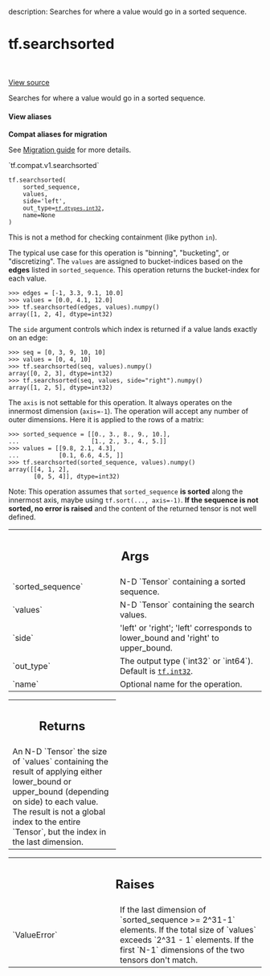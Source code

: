 description: Searches for where a value would go in a sorted sequence.

<div itemscope itemtype="http://developers.google.com/ReferenceObject">
<meta itemprop="name" content="tf.searchsorted" />
<meta itemprop="path" content="Stable" />
</div>

# tf.searchsorted

<!-- Insert buttons and diff -->

<table class="tfo-notebook-buttons tfo-api nocontent" align="left">

</table>

<a target="_blank" class="external" href="/code/stable/tensorflow/python/ops/array_ops.py">View source</a>



Searches for where a value would go in a sorted sequence.


<section class="expandable">
  <h4 class="showalways">View aliases</h4>
  <p>
<b>Compat aliases for migration</b>
<p>See
<a href="https://www.tensorflow.org/guide/migrate">Migration guide</a> for
more details.</p>
<p>`tf.compat.v1.searchsorted`</p>
</p>
</section>

<pre class="devsite-click-to-copy prettyprint lang-py tfo-signature-link">
<code>tf.searchsorted(
    sorted_sequence,
    values,
    side=&#x27;left&#x27;,
    out_type=<a href="../tf/dtypes.md#int32"><code>tf.dtypes.int32</code></a>,
    name=None
)
</code></pre>



<!-- Placeholder for "Used in" -->

This is not a method for checking containment (like python `in`).

The typical use case for this operation is "binning", "bucketing", or
"discretizing". The `values` are assigned to bucket-indices based on the
**edges** listed in `sorted_sequence`. This operation
returns the bucket-index for each value.

```
>>> edges = [-1, 3.3, 9.1, 10.0]
>>> values = [0.0, 4.1, 12.0]
>>> tf.searchsorted(edges, values).numpy()
array([1, 2, 4], dtype=int32)
```

The `side` argument controls which index is returned if a value lands exactly
on an edge:

```
>>> seq = [0, 3, 9, 10, 10]
>>> values = [0, 4, 10]
>>> tf.searchsorted(seq, values).numpy()
array([0, 2, 3], dtype=int32)
>>> tf.searchsorted(seq, values, side="right").numpy()
array([1, 2, 5], dtype=int32)
```

The `axis` is not settable for this operation. It always operates on the
innermost dimension (`axis=-1`). The operation will accept any number of
outer dimensions. Here it is applied to the rows of a matrix:

```
>>> sorted_sequence = [[0., 3., 8., 9., 10.],
...                    [1., 2., 3., 4., 5.]]
>>> values = [[9.8, 2.1, 4.3],
...           [0.1, 6.6, 4.5, ]]
>>> tf.searchsorted(sorted_sequence, values).numpy()
array([[4, 1, 2],
       [0, 5, 4]], dtype=int32)
```

Note: This operation assumes that `sorted_sequence` **is sorted** along the
innermost axis, maybe using `tf.sort(..., axis=-1)`. **If the sequence is not
sorted, no error is raised** and the content of the returned tensor is not well
defined.

<!-- Tabular view -->
 <table class="responsive fixed orange">
<colgroup><col width="214px"><col></colgroup>
<tr><th colspan="2"><h2 class="add-link">Args</h2></th></tr>

<tr>
<td>
`sorted_sequence`<a id="sorted_sequence"></a>
</td>
<td>
N-D `Tensor` containing a sorted sequence.
</td>
</tr><tr>
<td>
`values`<a id="values"></a>
</td>
<td>
N-D `Tensor` containing the search values.
</td>
</tr><tr>
<td>
`side`<a id="side"></a>
</td>
<td>
'left' or 'right'; 'left' corresponds to lower_bound and 'right' to
upper_bound.
</td>
</tr><tr>
<td>
`out_type`<a id="out_type"></a>
</td>
<td>
The output type (`int32` or `int64`).  Default is <a href="../tf.md#int32"><code>tf.int32</code></a>.
</td>
</tr><tr>
<td>
`name`<a id="name"></a>
</td>
<td>
Optional name for the operation.
</td>
</tr>
</table>



<!-- Tabular view -->
 <table class="responsive fixed orange">
<colgroup><col width="214px"><col></colgroup>
<tr><th colspan="2"><h2 class="add-link">Returns</h2></th></tr>
<tr class="alt">
<td colspan="2">
An N-D `Tensor` the size of `values` containing the result of applying
either lower_bound or upper_bound (depending on side) to each value.  The
result is not a global index to the entire `Tensor`, but the index in the
last dimension.
</td>
</tr>

</table>



<!-- Tabular view -->
 <table class="responsive fixed orange">
<colgroup><col width="214px"><col></colgroup>
<tr><th colspan="2"><h2 class="add-link">Raises</h2></th></tr>

<tr>
<td>
`ValueError`<a id="ValueError"></a>
</td>
<td>
If the last dimension of `sorted_sequence >= 2^31-1` elements.
If the total size of `values` exceeds `2^31 - 1` elements.
If the first `N-1` dimensions of the two tensors don't match.
</td>
</tr>
</table>

